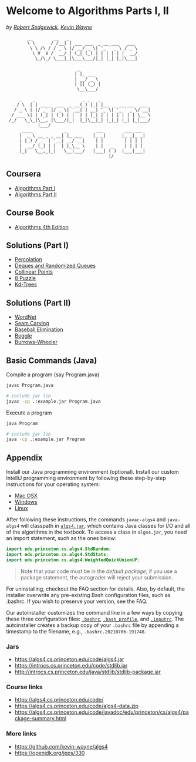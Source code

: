 # Welcome to Algorithms Parts I, II

*by [Robert Sedgewick](https://sedgewick.io/), [Kevin Wayne](https://www.cs.princeton.edu/people/profile/wayne)*

```text
        __        __   _
        \ \      / /__| | ___ ___  _ __ ___   ___
         \ \ /\ / / _ \ |/ __/ _ \| '_ ` _ \ / _ \
          \ V  V /  __/ | (_| (_) | | | | | |  __/
           \_/\_/ \___|_|\___\___/|_| |_| |_|\___|

                           _
                          | |_ ___
                          | __/ _ \
                          | || (_) |
                           \__\___/

     _    _                  _ _   _
    / \  | | __ _  ___  _ __(_) |_| |__  _ __ ___  ___
   / _ \ | |/ _` |/ _ \| '__| | __| '_ \| '_ ` _ \/ __|
  / ___ \| | (_| | (_) | |  | | |_| | | | | | | | \__ \
 /_/   \_\_|\__, |\___/|_|  |_|\__|_| |_|_| |_| |_|___/
            |___/
      ____            _           ___        ___ ___
     |  _ \ __ _ _ __| |_ ___    |_ _|      |_ _|_ _|
     | |_) / _` | '__| __/ __|    | |        | | | |
     |  __/ (_| | |  | |_\__ \    | |   _    | | | |
     |_|   \__,_|_|   \__|___/   |___| ( )  |___|___|
                                       |/
```

## Coursera

* [Algorithms Part I](https://www.coursera.org/learn/algorithms-part1)
* [Algorithms Part II](https://www.coursera.org/learn/algorithms-part2)

## Course Book

* [Algorithms 4th Edition](http://algs4.cs.princeton.edu/home/)

## Solutions (Part I)

* [Percolation](percolation)
* [Deques and Randomized Queues](queues)
* [Collinear Points](collinear)
* [8 Puzzle](eightpuzzle)
* [Kd-Trees](kdtrees)

## Solutions (Part II)

* [WordNet](wordnet)
* [Seam Carving](seamcarving)
* [Baseball Elimination](baseball)
* [Boggle](boggle)
* [Burrows-Wheeler](burrowswheeler)

## Basic Commands (Java)

Compile a program (say Program.java)

```sh
javac Program.java
```

```sh
# include jar lib
javac -cp .:example.jar Program.java
```

Execute a program

```sh
java Program
```

```sh
# include jar lib
java -cp .:example.jar Program
```

## Appendix

Install our Java programming environment (optional). Install our custom IntelliJ programming environment by following these step-by-step instructions for your operating system:
- [Mac OSX](https://lift.cs.princeton.edu/java/mac/)
- [Windows](https://lift.cs.princeton.edu/java/windows)
- [Linux](https://lift.cs.princeton.edu/java/linux)

After following these instructions, the commands `javac-algs4` and `java-algs4` will classpath in [`algs4.jar`](https://algs4.cs.princeton.edu/code/algs4.jar), which contains Java classes for I/O and all of the algorithms in the textbook. To access a class in `algs4.jar`, you need an import statement, such as the ones below:

```java
import edu.princeton.cs.algs4.StdRandom;
import edu.princeton.cs.algs4.StdStats;
import edu.princeton.cs.algs4.WeightedQuickUnionUF;
```

> Note that your code must be in the *default package*; if you use a package statement, the autograder will reject your submission.

For uninstalling, checkout the FAQ section for details.
Also, by default, the installer overwrite any pre-existing Bash configuration files, such as .bashrc. If you wish to preserve your version, see the FAQ.

Our autoinstaller customizes the command line in a few ways by copying these three configuration files: [`.bashrc`](https://lift.cs.princeton.edu/java/.bashrc), [`.bash_profile`](https://lift.cs.princeton.edu/java/.bash_profile), and [`.inputrc`](https://lift.cs.princeton.edu/java/.inputrc).
The autoinstaller creates a backup copy of your `.bashrc` file by appending a timestamp to the filename, e.g., `.bashrc.20210706-191748`.

### Jars

* https://algs4.cs.princeton.edu/code/algs4.jar
* https://introcs.cs.princeton.edu/code/stdlib.jar
* http://introcs.cs.princeton.edu/java/stdlib/stdlib-package.jar

### Course links

* https://algs4.cs.princeton.edu/code/
* https://algs4.cs.princeton.edu/code/algs4-data.zip
* https://algs4.cs.princeton.edu/code/javadoc/edu/princeton/cs/algs4/package-summary.html

### More links

* https://github.com/kevin-wayne/algs4
* https://openjdk.org/jeps/330

